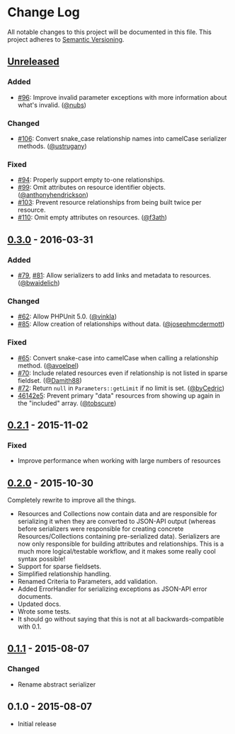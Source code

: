 # Change Log
All notable changes to this project will be documented in this file.
This project adheres to [Semantic Versioning](http://semver.org/).

## [Unreleased]
### Added
- [#96](https://github.com/tobscure/json-api/pull/96): Improve invalid parameter exceptions with more information about what's invalid. ([@nubs](https://github.com/nubs))

### Changed
- [#106](https://github.com/tobscure/json-api/pull/106): Convert snake_case relationship names into camelCase serializer methods. ([@ustrugany](https://github.com/ustrugany))

### Fixed
- [#94](https://github.com/tobscure/json-api/pull/94): Properly support empty to-one relationships.
- [#99](https://github.com/tobscure/json-api/pull/99): Omit attributes on resource identifier objects. ([@anthonyhendrickson](https://github.com/anthonyhendrickson))
- [#103](https://github.com/tobscure/json-api/issues/103): Prevent resource relationships from being built twice per resource.
- [#110](https://github.com/tobscure/json-api/pull/110): Omit empty attributes on resources. ([@f3ath](https://github.com/f3ath))

## [0.3.0] - 2016-03-31
### Added
- [#79](https://github.com/tobscure/json-api/pull/79), [#81](https://github.com/tobscure/json-api/pull/81): Allow serializers to add links and metadata to resources. ([@bwaidelich](https://github.com/bwaidelich))

### Changed
- [#62](https://github.com/tobscure/json-api/pull/62): Allow PHPUnit 5.0. ([@vinkla](https://github.com/vinkla))
- [#85](https://github.com/tobscure/json-api/pull/85): Allow creation of relationships without data. ([@josephmcdermott](https://github.com/josephmcdermott))

### Fixed
- [#65](https://github.com/tobscure/json-api/pull/65): Convert snake-case into camelCase when calling a relationship method. ([@avoelpel](https://github.com/avoelpel))
- [#70](https://github.com/tobscure/json-api/pull/70): Include related resources even if relationship is not listed in sparse fieldset. ([@Damith88](https://github.com/Damith88))
- [#72](https://github.com/tobscure/json-api/pull/72): Return `null` in `Parameters::getLimit` if no limit is set. ([@byCedric](https://github.com/byCedric))
- [46142e5](https://github.com/tobscure/json-api/commit/46142e5823da3bebbd9dfc38833af4d808a5e3f3): Prevent primary "data" resources from showing up again in the "included" array. ([@tobscure](https://github.com/tobscure))

## [0.2.1] - 2015-11-02
### Fixed
- Improve performance when working with large numbers of resources

## [0.2.0] - 2015-10-30
Completely rewrite to improve all the things.

- Resources and Collections now contain data and are responsible for serializing it when they are converted to JSON-API output (whereas before serializers were responsible for creating concrete Resources/Collections containing pre-serialized data). Serializers are now only responsible for building attributes and relationships. This is a much more logical/testable workflow, and it makes some really cool syntax possible!
- Support for sparse fieldsets.
- Simplified relationship handling.
- Renamed Criteria to Parameters, add validation.
- Added ErrorHandler for serializing exceptions as JSON-API error documents.
- Updated docs.
- Wrote some tests.
- It should go without saying that this is not at all backwards-compatible with 0.1.

## [0.1.1] - 2015-08-07
### Changed
- Rename abstract serializer

## 0.1.0 - 2015-08-07
- Initial release

[Unreleased]: https://github.com/tobscure/json-api/compare/v0.3.0...HEAD
[0.3.0]: https://github.com/tobscure/json-api/compare/v0.2.1...v0.3.0
[0.2.1]: https://github.com/tobscure/json-api/compare/v0.2.0...v0.2.1
[0.2.0]: https://github.com/tobscure/json-api/compare/v0.1.1...v0.2.0
[0.1.1]: https://github.com/tobscure/json-api/compare/v0.1.0...v0.1.1
